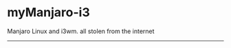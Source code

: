 # myManjaro-i3
Manjaro Linux and i3wm. all stolen from the internet
****************************************************************

